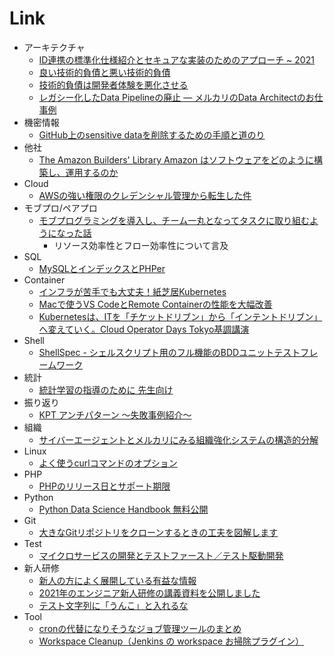 # Link

* アーキテクチャ
  * [ID連携の標準化仕様紹介とセキュアな実装のためのアプローチ ~ 2021](https://ritou.hatenablog.com/entry/2021/09/05/100000)
  * [良い技術的負債と悪い技術的負債](https://qiita.com/e99h2121/items/98289b21c432a67f598c)
  * [技術的負債は開発者体験を悪化させる](https://mtx2s.hatenablog.com/entry/2021/12/21/084227)
  * [レガシー化したData Pipelineの廃止 ― メルカリのData Architectのお仕事例](https://note.com/mercari_data/n/n09145e3f4740)
* 機密情報
  * [GitHub上のsensitive dataを削除するための手順と道のり](https://engineering.mercari.com/blog/entry/20211207-removing-sensitive-data-from-github/)
* 他社
  * [The Amazon Builders' Library Amazon はソフトウェアをどのように構築し、運用するのか](https://aws.amazon.com/jp/builders-library/?cards-body.sort-by=item.additionalFields.sortDate&cards-body.sort-order=desc&awsf.filter-content-category=*all&awsf.filter-content-type=*all&awsf.filter-content-level=*all)
* Cloud
  * [AWSの強い権限のクレデンシャル管理から転生した件](https://qiita.com/ykato/items/36ef52b41ab7e8ac69e9)
* モブプロ/ペアプロ
  * [モブプログラミングを導入し、チーム一丸となってタスクに取り組むようになった話](https://engineering.mercari.com/blog/entry/20211130-52e6d96087/)
    * リソース効率性とフロー効率性について言及
* SQL
  * [MySQLとインデックスとPHPer](https://speakerdeck.com/yoku0825/mysqltoindetukusutophper)
* Container
  * [インフラが苦手でも大丈夫！紙芝居Kubernetes](https://speakerdeck.com/aoi1/inhuragaku-shou-demoda-zhang-fu-zhi-zhi-ju-kubernetes)
  * [Macで使うVS CodeとRemote Containerの性能を大幅改善](https://www.keisuke69.net/entry/2021/09/15/104532)
  * [Kubernetesは、ITを「チケットドリブン」から「インテントドリブン」へ変えていく。Cloud Operator Days Tokyo基調講演](https://www.publickey1.jp/blog/21/kubernetesitcloud_operator_days_tokyo.html)
* Shell
  * [ShellSpec - シェルスクリプト用のフル機能のBDDユニットテストフレームワーク](https://qiita.com/ko1nksm/items/2f01ff4f50e957ebf1de)
* 統計
  * [統計学習の指導のために 先生向け](https://www.stat.go.jp/teacher/comp-learn-04.html)
* 振り返り
  * [KPT アンチパターン 〜失敗事例紹介〜](https://qiita.com/kubot64/items/3a9f6fdf0580eda6ecbc)
* 組織
  * [サイバーエージェントとメルカリにみる組織強化システムの構造的分解](https://aboutproduct.jp/media/team-building/891/)
* Linux
  * [よく使うcurlコマンドのオプション](https://qiita.com/ryuichi1208/items/e4e1b27ff7d54a66dcd9)
* PHP
  * [PHPのリリース日とサポート期限](https://qiita.com/bezeklik/items/72d1ff8393f66673e2bc)
* Python
  * [Python Data Science Handbook 無料公開](https://jakevdp.github.io/PythonDataScienceHandbook/)
* Git
  * [大きなGitリポジトリをクローンするときの工夫を図解します](https://swet.dena.com/entry/2021/07/12/120000)
* Test
  * [マイクロサービスの開発とテストファースト／テスト駆動開発](https://engineering.mercari.com/blog/entry/gears-microservices/)
* 新人研修
  * [新人の方によく展開している有益な情報](https://qiita.com/kazuo_reve/items/d1a3f0ee48e24bba38f1)
  * [2021年のエンジニア新人研修の講義資料を公開しました](https://blog.cybozu.io/entry/2021/07/20/100000)
  * [テスト文字列に「うんこ」と入れるな](https://www.slideshare.net/ketaiorg/ss-250149770)
* Tool
  * [cronの代替になりそうなジョブ管理ツールのまとめ](https://qiita.com/shrkw/items/5c3d53358b0016a09504)
  * [Workspace Cleanup（Jenkins の workspace お掃除プラグイン）](https://plugins.jenkins.io/ws-cleanup/)
